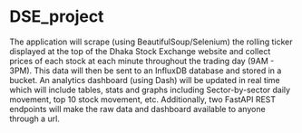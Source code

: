 # DSE_project
The application will scrape (using BeautifulSoup/Selenium) the rolling ticker displayed at the top of the Dhaka Stock Exchange website and collect prices of each stock at each minute throughout the trading day (9AM - 3PM). 
This data will then be sent to an InfluxDB database and stored in a bucket. 
An analytics dashboard (using Dash) will be updated in real time which will include tables, stats and graphs including Sector-by-sector daily movement, top 10 stock movement, etc. 
Additionally, two FastAPI REST endpoints will make the raw data and dashboard available to anyone through a url. 

